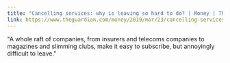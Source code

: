 ```yaml
---
title: "Cancelling services: why is leaving so hard to do? | Money | The Guardian"
link: https://www.theguardian.com/money/2019/mar/23/cancelling-services-why-is-leaving-so-hard-to-do
---
```

"A whole raft of companies, from insurers and telecoms companies to magazines and slimming clubs, make it easy to subscribe, but annoyingly difficult to leave."